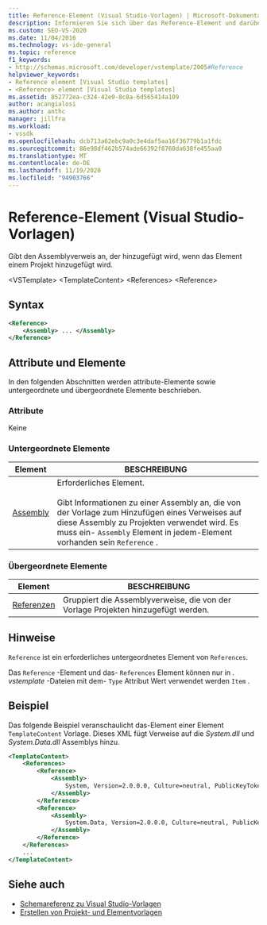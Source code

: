 ```yaml
---
title: Reference-Element (Visual Studio-Vorlagen) | Microsoft-Dokumentation
description: Informieren Sie sich über das Reference-Element und darüber, wie es den Assemblyverweis angibt, der beim Hinzufügen des Elements zu einem Projekt hinzugefügt wird
ms.custom: SEO-VS-2020
ms.date: 11/04/2016
ms.technology: vs-ide-general
ms.topic: reference
f1_keywords:
- http://schemas.microsoft.com/developer/vstemplate/2005#Reference
helpviewer_keywords:
- Reference element [Visual Studio templates]
- <Reference> element [Visual Studio templates]
ms.assetid: 852772ea-c324-42e9-8c8a-6d565414a109
author: acangialosi
ms.author: anthc
manager: jillfra
ms.workload:
- vssdk
ms.openlocfilehash: dcb713a62ebc9a0c3e4daf5aa16f36779b1a1fdc
ms.sourcegitcommit: 86e98df462b574ade66392f8760da638fe455aa0
ms.translationtype: MT
ms.contentlocale: de-DE
ms.lasthandoff: 11/19/2020
ms.locfileid: "94903766"
---
```

# <a name="reference-element-visual-studio-templates"></a>Reference-Element (Visual Studio-Vorlagen)
Gibt den Assemblyverweis an, der hinzugefügt wird, wenn das Element einem Projekt hinzugefügt wird.

 \<VSTemplate> \<TemplateContent>
 \<References>
 \<Reference>

## <a name="syntax"></a>Syntax

```xml
<Reference>
    <Assembly> ... </Assembly>
</Reference>
```

## <a name="attributes-and-elements"></a>Attribute und Elemente
 In den folgenden Abschnitten werden attribute-Elemente sowie untergeordnete und übergeordnete Elemente beschrieben.

### <a name="attributes"></a>Attribute
 Keine

### <a name="child-elements"></a>Untergeordnete Elemente

|Element|BESCHREIBUNG|
|-------------|-----------------|
|[Assembly](../extensibility/assembly-element-visual-studio-templates.md)|Erforderliches Element.<br /><br /> Gibt Informationen zu einer Assembly an, die von der Vorlage zum Hinzufügen eines Verweises auf diese Assembly zu Projekten verwendet wird. Es muss ein- `Assembly` Element in jedem-Element vorhanden sein `Reference` .|

### <a name="parent-elements"></a>Übergeordnete Elemente

|Element|BESCHREIBUNG|
|-------------|-----------------|
|[Referenzen](../extensibility/references-element-visual-studio-templates.md)|Gruppiert die Assemblyverweise, die von der Vorlage Projekten hinzugefügt werden.|

## <a name="remarks"></a>Hinweise
 `Reference` ist ein erforderliches untergeordnetes Element von `References`.

 Das `Reference` -Element und das- `References` Element können nur in *. vstemplate* -Dateien mit dem- `Type` Attribut Wert verwendet werden `Item` .

## <a name="example"></a>Beispiel
 Das folgende Beispiel veranschaulicht das-Element einer Element `TemplateContent` Vorlage. Dieses XML fügt Verweise auf die *System.dll* und *System.Data.dll* Assemblys hinzu.

```xml
<TemplateContent>
    <References>
        <Reference>
            <Assembly>
                System, Version=2.0.0.0, Culture=neutral, PublicKeyToken=b77a5c561934e089
            </Assembly>
        </Reference>
        <Reference>
            <Assembly>
                System.Data, Version=2.0.0.0, Culture=neutral, PublicKeyToken=b77a5c561934e089
            </Assembly>
        </Reference>
    </References>
    ...
</TemplateContent>
```

## <a name="see-also"></a>Siehe auch
- [Schemareferenz zu Visual Studio-Vorlagen](../extensibility/visual-studio-template-schema-reference.md)
- [Erstellen von Projekt- und Elementvorlagen](../ide/creating-project-and-item-templates.md)
